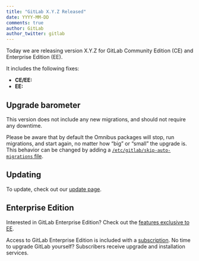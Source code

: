 ```yaml
---
title: "GitLab X.Y.Z Released"
date: YYYY-MM-DD
comments: true
author: GitLab
author_twitter: gitlab
---
```


Today we are releasing version X.Y.Z for GitLab Community Edition (CE) and
Enterprise Edition (EE).

It includes the following fixes:

- **CE/EE:**
- **EE:**

<!-- more -->

## Upgrade barometer

This version does not include any new migrations, and should not require any
downtime.

Please be aware that by default the Omnibus packages will stop, run migrations,
and start again, no matter how “big” or “small” the upgrade is. This behavior
can be changed by adding a [`/etc/gitlab/skip-auto-migrations`
file](http://doc.gitlab.com/omnibus/update/README.html).

## Updating

To update, check out our [update page](https://about.gitlab.com/update).

## Enterprise Edition

Interested in GitLab Enterprise Edition? Check out the [features exclusive to
EE](http://about.gitlab.com/features/#enterprise).

Access to GitLab Enterprise Edition is included with a [subscription](http://www.gitlab.com/subscription/).
No time to upgrade GitLab yourself? Subscribers receive upgrade and installation
services.
